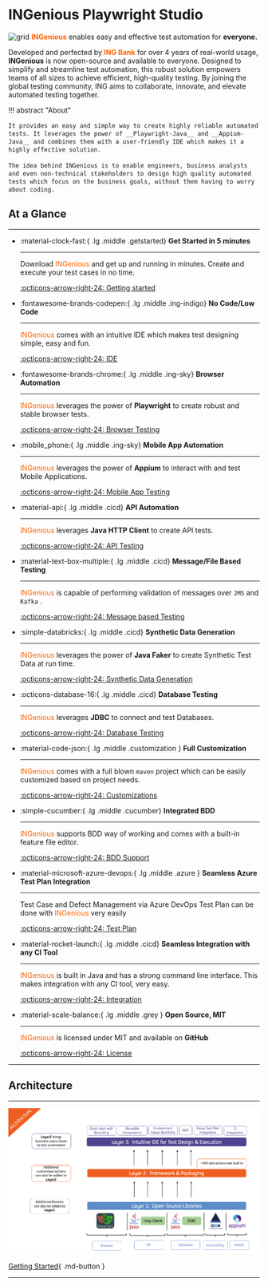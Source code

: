 
# **INGenious Playwright Studio**


<img src="doc_images/favicon.ico" alt="grid" width="40"/> <span style="color:#FF6200;width:100px">**INGenious**</span> enables easy and effective test automation for **everyone.** 



Developed and perfected by <span style="color:#FF6200;width:100px">**ING Bank**</span> for over 4 years of real-world usage, **INGenious** is now open-source and available to everyone. Designed to simplify and streamline test automation, this robust solution empowers teams of all sizes to achieve efficient, high-quality testing. By joining the global testing community, ING aims to collaborate, innovate, and elevate automated testing together.

!!! abstract "About" 

    It provides an easy and simple way to create highly reliable automated tests. It leverages the power of __Playwright-Java__ and __Appium-Java__ and combines them with a user-friendly IDE which makes it a highly effective solution.

    The idea behind INGenious is to enable engineers, business analysts and even non-technical stakeholders to design high quality automated tests which focus on the business goals, without them having to worry about coding.








## At a Glance
-----------------------


<div class="grid cards" markdown>

-   :material-clock-fast:{ .lg .middle .getstarted} __Get Started in 5 minutes__

    ---

    Download <span style="color:#FF6200">INGenious</span> and get up and running in minutes. Create and execute your test cases in no time. 

    [:octicons-arrow-right-24: Getting started](gettingstarted.md)

-   :fontawesome-brands-codepen:{ .lg .middle .ing-indigo} __No Code/Low Code__

    ---

    <span style="color:#FF6200">INGenious</span> comes with an intuitive IDE which makes test designing simple, easy and fun.

    [:octicons-arrow-right-24: IDE](knowyourframework.md)

-   :fontawesome-brands-chrome:{ .lg .middle .ing-sky} __Browser Automation__

    ---

    <span style="color:#FF6200">INGenious</span> leverages the power of **Playwright** to create robust and stable browser tests. 

    [:octicons-arrow-right-24: Browser Testing](browsertesting/)

-   :mobile_phone:{ .lg .middle .ing-sky} __Mobile App Automation__

    ---

    <span style="color:#FF6200">INGenious</span> leverages the power of **Appium** to interact with and test Mobile Applications. 

    [:octicons-arrow-right-24: Mobile App Testing](mobileTesting/)    

-   :material-api:{ .lg .middle .cicd} __API Automation__

    ---

    <span style="color:#FF6200">INGenious</span> leverages **Java HTTP Client** to create API tests.

    [:octicons-arrow-right-24: API Testing](api/)


-   :material-text-box-multiple:{ .lg .middle .cicd} __Message/File Based Testing__

    ---

    <span style="color:#FF6200">INGenious</span> is capable of performing validation of messages over `JMS` and `Kafka` . 

    [:octicons-arrow-right-24: Message based Testing](messageTesting/)    

-   :simple-databricks:{ .lg .middle .cicd} __Synthetic Data Generation__

    ---

    <span style="color:#FF6200">INGenious</span> leverages the power of **Java Faker** to create Synthetic Test Data at run time. 

    [:octicons-arrow-right-24: Synthetic Data Generation](syntheticData/)    


-   :octicons-database-16:{ .lg .middle .cicd} __Database Testing__

    ---

    <span style="color:#FF6200">INGenious</span> leverages **JDBC** to connect and test Databases.

    [:octicons-arrow-right-24: Database Testing](databaseTesting/)

-   :material-code-json:{ .lg .middle .customization } __Full Customization__

    ---

    <span style="color:#FF6200">INGenious</span> comes with a full blown `maven` project which can be easily customized based on project needs.

    [:octicons-arrow-right-24: Customizations](customizations/)

-   :simple-cucumber:{ .lg .middle .cucumber} __Integrated BDD__

    ---

    <span style="color:#FF6200">INGenious</span> supports BDD way of working and comes with a built-in feature file editor.

    [:octicons-arrow-right-24: BDD Support](bdd/)

-   :material-microsoft-azure-devops:{ .lg .middle .azure } __Seamless Azure Test Plan Integration__

    ---

    Test Case and Defect Management via Azure DevOps Test Plan can be done with <span style="color:#FF6200">INGenious</span> very easily

    [:octicons-arrow-right-24: Test Plan](testplan/)

-   :material-rocket-launch:{ .lg .middle .cicd} __Seamless Integration with any CI Tool__

    ---

    <span style="color:#FF6200">INGenious</span> is built in Java and has a strong command line interface. This makes integration with any CI tool, very easy.

    [:octicons-arrow-right-24: Integration](ci.md)

-   :material-scale-balance:{ .lg .middle .grey  } __Open Source, MIT__

    ---

    <span style="color:#FF6200">INGenious</span>  is licensed under MIT and available on **GitHub**

    [:octicons-arrow-right-24: License](https://github.com/ing-bank/INGenious)




</div>


--------






## Architecture
-----------------------

![architecture](img/architecture/architecture_layers.png "architecture")


[Getting Started](gettingstarted.md){ .md-button }


---------
